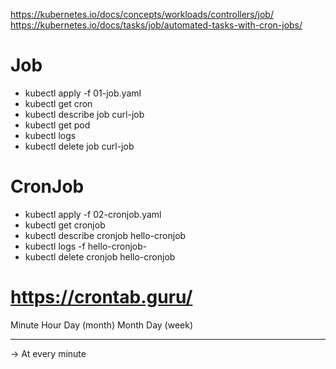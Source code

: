 https://kubernetes.io/docs/concepts/workloads/controllers/job/
https://kubernetes.io/docs/tasks/job/automated-tasks-with-cron-jobs/


# Job
- kubectl apply -f 01-job.yaml
- kubectl get cron
- kubectl describe job curl-job
- kubectl get pod
- kubectl logs <pod-name>
- kubectl delete job curl-job

# CronJob
- kubectl apply -f 02-cronjob.yaml
- kubectl get cronjob
- kubectl describe cronjob hello-cronjob
- kubectl logs -f hello-cronjob-<id>
- kubectl delete cronjob hello-cronjob
# https://crontab.guru/
Minute   Hour   Day (month)  Month   Day (week) 
  *       *         *          *         *

-> At every minute
